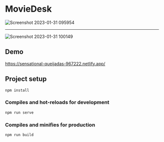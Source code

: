 
# MovieDesk

![Screenshot 2023-01-31 095954](https://user-images.githubusercontent.com/37959710/215674426-b27ac693-af49-48a0-9cd6-c3583b5c7d7f.png)

--------------------------

![Screenshot 2023-01-31 100149](https://user-images.githubusercontent.com/37959710/215674452-1b8da99a-e61e-4bab-a6fb-5194100b35c6.png)


## Demo

https://sensational-queijadas-967222.netlify.app/

## Project setup
```
npm install
```

### Compiles and hot-reloads for development
```
npm run serve
```

### Compiles and minifies for production
```
npm run build
```


